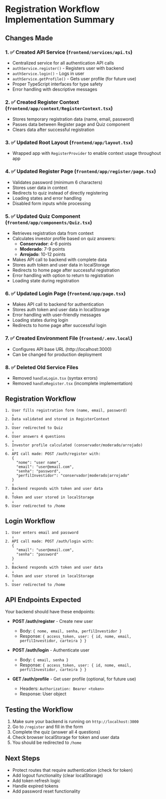# Registration Workflow Implementation Summary

## Changes Made

### 1. ✅ Created API Service (`frontend/services/api.ts`)

- Centralized service for all authentication API calls
- `authService.register()` - Registers user with backend
- `authService.login()` - Logs in user
- `authService.getProfile()` - Gets user profile (for future use)
- Proper TypeScript interfaces for type safety
- Error handling with descriptive messages

### 2. ✅ Created Register Context (`frontend/app/context/RegisterContext.tsx`)

- Stores temporary registration data (name, email, password)
- Passes data between Register page and Quiz component
- Clears data after successful registration

### 3. ✅ Updated Root Layout (`frontend/app/layout.tsx`)

- Wrapped app with `RegisterProvider` to enable context usage throughout app

### 4. ✅ Updated Register Page (`frontend/app/register/page.tsx`)

- Validates password (minimum 6 characters)
- Stores user data in context
- Redirects to quiz instead of directly registering
- Loading states and error handling
- Disabled form inputs while processing

### 5. ✅ Updated Quiz Component (`frontend/app/components/Quiz.tsx`)

- Retrieves registration data from context
- Calculates investor profile based on quiz answers:
  - **Conservador**: 4-6 points
  - **Moderado**: 7-9 points
  - **Arrojado**: 10-12 points
- Makes API call to backend with complete data
- Stores auth token and user data in localStorage
- Redirects to home page after successful registration
- Error handling with option to return to registration
- Loading state during registration

### 6. ✅ Updated Login Page (`frontend/app/page.tsx`)

- Makes API call to backend for authentication
- Stores auth token and user data in localStorage
- Error handling with user-friendly messages
- Loading states during login
- Redirects to home page after successful login

### 7. ✅ Created Environment File (`frontend/.env.local`)

- Configures API base URL (http://localhost:3000)
- Can be changed for production deployment

### 8. ✅ Deleted Old Service Files

- Removed `handleLogin.tsx` (syntax errors)
- Removed `handleRegister.tsx` (incomplete implementation)

## Registration Workflow

```
1. User fills registration form (name, email, password)
   ↓
2. Data validated and stored in RegisterContext
   ↓
3. User redirected to Quiz
   ↓
4. User answers 4 questions
   ↓
5. Investor profile calculated (conservador/moderado/arrojado)
   ↓
6. API call made: POST /auth/register with:
   {
     "nome": "user name",
     "email": "user@email.com",
     "senha": "password",
     "perfilInvestidor": "conservador|moderado|arrojado"
   }
   ↓
7. Backend responds with token and user data
   ↓
8. Token and user stored in localStorage
   ↓
9. User redirected to /home
```

## Login Workflow

```
1. User enters email and password
   ↓
2. API call made: POST /auth/login with:
   {
     "email": "user@email.com",
     "senha": "password"
   }
   ↓
3. Backend responds with token and user data
   ↓
4. Token and user stored in localStorage
   ↓
5. User redirected to /home
```

## API Endpoints Expected

Your backend should have these endpoints:

- **POST /auth/register** - Create new user

  - Body: `{ nome, email, senha, perfilInvestidor }`
  - Response: `{ access_token, user: { id, nome, email, perfilInvestidor, carteira } }`

- **POST /auth/login** - Authenticate user

  - Body: `{ email, senha }`
  - Response: `{ access_token, user: { id, nome, email, perfilInvestidor, carteira } }`

- **GET /auth/profile** - Get user profile (optional, for future use)
  - Headers: `Authorization: Bearer <token>`
  - Response: User object

## Testing the Workflow

1. Make sure your backend is running on `http://localhost:3000`
2. Go to `/register` and fill in the form
3. Complete the quiz (answer all 4 questions)
4. Check browser localStorage for token and user data
5. You should be redirected to `/home`

## Next Steps

- Protect routes that require authentication (check for token)
- Add logout functionality (clear localStorage)
- Add token refresh logic
- Handle expired tokens
- Add password reset functionality
